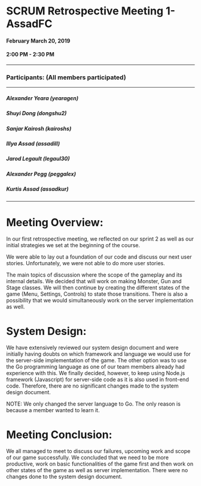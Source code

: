 # SCRUM Retrospective Meeting 1- AssadFC

#### February March 20, 2019
#### 2:00 PM - 2:30 PM
---
### Participants: (All members participated)
***
##### Alexander Yeara (yearagen)
##### Shuyi Dong (dongshu2)
##### Sanjar Kairosh (kairoshs)
##### Illya Assad (assadill)
##### Jarod Legault (legaul30)
##### Alexander Pegg (peggalex)
##### Kurtis Assad (assadkur)
***


# Meeting Overview:

In our first retrospective meeting, we reflected on our sprint 2 as well as our initial strategies we set at the beginning of the course.

We were able to lay out a foundation of our code and discuss our next user stories. Unfortunately, we were not able to do more user stories.

The main topics of discussion where the scope of the gameplay and its internal details. We decided that will work on making Monster, Gun and Stage classes. We will then continue by creating the different states of the game (Menu, Settings, Controls) to state those transitions. There is also a possibility that we would simultaneously work on the server implementation as well. 

# System Design:

We have extensively reviewed our system design document and were initially having doubts on which framework and language we would use for the server-side implementation of the game. The other option was to use the Go programming language as one of our team members already had experience with this. We finally decided, however, to keep using Node.js framework (Javascript) for server-side code as it is also used in front-end code. Therefore, there are no significant changes made to the system design document.

NOTE: We only changed the server language to Go. The only reason is because a member wanted to learn it.


# Meeting Conclusion:

We all managed to meet to discuss our failures, upcoming work and scope of our game successfully. We concluded that we need to be more productive, work on basic functionalities of the game first and then work on other states of the game as well as server implementation. There were no changes done to the system design document.
